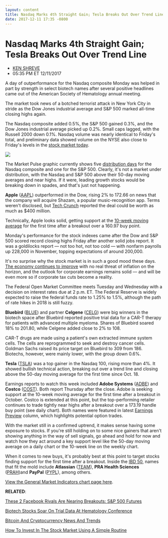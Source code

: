 ```yaml
---
layout: content
title: Nasdaq Marks 4th Straight Gain; Tesla Breaks Out Over Trend Line
date: 2017-12-11 17:35 -0800
---
```



Nasdaq Marks 4th Straight Gain; Tesla Breaks Out Over Trend Line
=================================================================




* [KEN SHREVE](https://www.investors.com/author/shrevek/ "Posts by KEN SHREVE")
* 05:35 PM ET 12/11/2017




A day of outperformance for the Nasdaq composite Monday was helped in part by strength in select biotech names after several positive headlines came out of the American Society of Hematology annual meeting.




 The market took news of a botched terrorist attack in New York City in stride as the Dow Jones industrial average and S&P 500 marked all-time closing highs again.


The Nasdaq composite added 0.5%, the S&P 500 gained 0.3%, and the Dow Jones industrial average picked up 0.2%. Small caps lagged, with the Russell 2000 down 0.1%. Nasdaq volume was nearly identical to Friday's total, and preliminary data showed volume on the NYSE also close to Friday's levels in the [stock market today](http://www.investors.com/stock-market-today).


![](https://www.investors.com/wp-content/uploads/2017/12/MP121117b-199x300.png)


The Market Pulse graphic currently shows five [distribution days](http://www.investors.com/ibd-university/market-timing/market-tops/) for the Nasdaq composite and one for the S&P 500. Clearly, it's not a market under distribution, with the Nasdaq and S&P 500 above their 50-day moving averages and near highs. If it were, leading growth stocks would be breaking down in spades, and that's just not happening.


**Apple** ([AAPL](https://research.investors.com/quote.aspx?symbol=AAPL)) outperformed in the Dow, rising 2% to 172.66 on news that the company will acquire Shazam, a popular music-recognition app. Terms weren't disclosed, but [Tech Crunch](https://techcrunch.com/2017/12/11/apple-shazam-deal/) reported the deal could be worth as much as $400 million.


Technically, Apple looks solid, getting support at the [10-week moving average](https://www.investors.com/ibd-university/how-to-buy/additional-buy-points/) for the first time after a breakout over a 160.97 buy point.


Monday's performance for the stock indexes came after the Dow and S&P 500 scored record closing highs Friday after another solid jobs report. It was a goldilocks report — not too hot, not too cold — with nonfarm payrolls up 228,000 in November, topping expectations of around 200,000.


It's no surprise why the stock market is in such a good mood these days. [The economy continues to improve](https://www.investors.com/news/economy/trump-tax-cuts-fuel-economic-growth/) with no real threat of inflation on the horizon, and the outlook for corporate earnings remains solid — and will be even more so if corporate tax cuts become a reality.


The Federal Open Market Committee meets Tuesday and Wednesday with a decision on interest rates due at 2 p.m. ET. The Federal Reserve is widely expected to raise the federal funds rate to 1.25% to 1.5%, although the path of rate hikes in 2018 is still fuzzy.



**Bluebird** ([BLUE](https://research.investors.com/quote.aspx?symbol=BLUE)) and partner **Celgene** ([CELG](https://research.investors.com/quote.aspx?symbol=CELG)) were big winners in the biotech space after Bluebird reported positive trial data for a CAR-T therapy for patients with advanced multiple myeloma. Shares of Bluebird soared 18% to 201.80, while Celgene added close to 2% to 108.


CAR-T drugs are made using a patient's own extracted immune system cells. The cells are reprogrammed to seek and destroy cancer cells. Goldman Sachs raised its price target on Bluebird to 309 from 186. Biotechs, however, were mainly lower, with the group down 0.6%.


**Tesla** ([TSLA](https://research.investors.com/quote.aspx?symbol=TSLA)) was a top gainer in the Nasdaq 100, rising more than 4%. It showed bullish technical action, breaking out over a trend line and closing above the 50-day moving average for the first time since Oct. 18.


Earnings reports to watch this week included **Adobe Systems** ([ADBE](https://research.investors.com/quote.aspx?symbol=ADBE)) and **Costco** ([COST](https://research.investors.com/quote.aspx?symbol=COST)). Both report Thursday after the close. Adobe is seeking support at the 10-week moving average for the first time after a breakout in October. Costco is extended at this point, but the top-performing retailer continues to trade tightly near highs after a breakout over a 173.19 handle buy point (see daily chart). Both names were featured in latest [Earnings Preview](https://www.investors.com/research/earnings-preview/adobe-systems-costco-oracle-earnings-reports-due-in-coming-week/) column, which highlights potential option trades.


With the market still in a confirmed uptrend, it makes sense having some exposure to stocks. If you're still holding on to some nice gainers that aren't showing anything in the way of sell signals, go ahead and hold for now and watch how they act around a key support level like the 50-day moving average on a daily chart or the 10-week line on the weekly chart.


When it comes to new buys, it's probably best at this point to target stocks finding support for the first time after a breakout. Inside the [IBD 50](https://www.investors.com/stock-lists/ibd-50/ibd-50-performance/), names that fit the mold include **Atlassian** ([TEAM](https://research.investors.com/quote.aspx?symbol=TEAM)), **PRA Health Sciences** ([PRAH](https://research.investors.com/quote.aspx?symbol=PRAH))and **PayPal** ([PYPL](https://research.investors.com/quote.aspx?symbol=PYPL)), among others.


[View the General Market Indicators chart page here](https://www.investors.com/wp-content/uploads/2017/12/IBD1112152816GMI.pdf).


**RELATED**:


[These 2 Facebook Rivals Are Nearing Breakouts: S&P 500 Futures](https://www.investors.com/market-trend/stock-market-today/these-2-facebook-rivals-are-nearing-breakouts-sp-500-futures/)


[Biotech Stocks Soar On Trial Data At Hematology Conference](https://www.investors.com/news/technology/biotech-stocks-soar-on-trial-data-at-hematology-conference/)


[Bitcoin And Cryptocurrency News And Trends](https://www.investors.com/news/bitcoin-and-cryptocurrency-news-and-trends/)


[How To Invest In The Stock Market Using A Simple Routine](https://www.investors.com/research/ibd-stock-analysis/how-to-invest-in-the-stock-market-start-with-a-simple-routine/)


 




